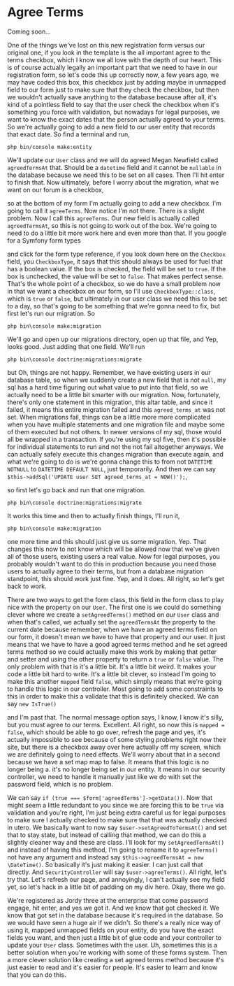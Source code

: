 # Agree Terms

Coming soon...

One of the things we've lost on this new registration form versus our original one,
if you look in the template is the all important agree to the terms checkbox, which I
know we all love with the depth of our heart. This is of course actually legally an
important part that we need to have in our registration form, so let's code this up
correctly now, a few years ago, we may have coded this box, this checkbox just by
adding maybe in unmapped field to our form just to make sure that they check the
checkbox, but then we wouldn't actually save anything to the database because after
all, it's kind of a pointless field to say that the user check the checkbox when it's
something you force with validation, but nowadays for legal purposes, we want to know
the exact dates that the person actually agreed to your terms. So we're actually
going to add a new field to our user entity that records that exact date. So find a
terminal and run, 

```terminal
php bin/console make:entity
```

We'll update our `User` class and we
will do agreed Megan Newfield called `agreedTermsAt` that. Should be a `datetime` field
and it cannot be `nullable` in the database because we need this to be set on all
cases. Then I'll hit enter to finish that. Now ultimately, before I worry about the
migration, what we want on our forum is a checkbox,

so at the bottom of my form I'm actually going to add a new checkbox. I'm going to
call it `agreeTerms`. Now notice I'm not there. There is a slight problem. Now I call
this `agreeTerms`. Our new field is actually called `agreedTermsAt`, so this is
not going to work out of the box. We're going to need to do a little bit more work
here and even more than that. If you google for a Symfony form types

and click for the form type reference, if you look down here on the `Checkbox` field,
you `CheckboxType`, it says that this should always be used for fuel that has a
boolean value. If the box is checked, the field will be set to `true`. If the box is
unchecked, the value will be set to `false`. That makes perfect sense. That's the whole
point of a checkbox, so we do have a small problem now in that we want a checkbox on
our form, so I'll use `CheckboxType::class`, which is `true` or `false`, but ultimately
in our user class we need this to be set to a day, so that's going to be something
that we're gonna need to fix, but first let's run our migration. So 

```terminal-silent
php bin\console make:migration
```

 We'll go and open up our migrations directory, open up that
file, and Yep, looks good. Just adding that one field. We'll run 

```terminal
php bin\console doctrine:migrations:migrate
```

but Oh, things are not happy. Remember, we have existing users in our database table,
so when we suddenly create a new field that is not `null`, my sql has a hard time
figuring out what value to put into that field, so we actually need to be a little
bit smarter with our migration. Now, fortunately, there's only one statement in this
migration, this altar table, and since it failed, it means this entire migration
failed and this `agreed_terms_at` was not set. When migrations fail, things can be a
little more more complicated when you have multiple statements and one migration file
and maybe some of them executed but not others. In newer versions of my sql, those
would all be wrapped in a transaction. If you're using my sql five, then it's
possible for individual statements to run and not the not fail altogether anyways. We
can actually safely execute this changes migration than execute again, and what we're
going to do is we're gonna change this to from not `DATETIME NOTNULL` to 
`DATETIME DEFAULT NULL`, just temporarily. And then we can say 
`$this->addSql('UPDATE user SET agreed_terms_at = NOW()');`,

so first let's go back and run that one migration.

```terminal-silent
php bin\console doctrine:migrations:migrate
``` 
 
It works this time and then to actually finish things, I'll run it, 

```terminal-silent
php bin\console make:migration
```

one more time and this
should just give us some migration. Yep. That changes this now to not know which will
be allowed now that we've given all of those users, existing users a real value. Now
for legal purposes, you probably wouldn't want to do this in production because you
need those users to actually agree to their terms, but from a database migration
standpoint, this should work just fine. Yep, and it does. All right, so let's get
back to work.

There are two ways to get the form class, this field in the form class to play nice
with the property on our `User`. The first one is we could do something clever where we
create a `setAgreedTerms()` method on our `User` class and when that's called, we
actually set the `agreedTermsAt` the property to the current date because remember,
when we have an agreed terms field on our form, it doesn't mean we have to have that
property and our user. It just means that we have to have a good agreed terms method
and he set agreed terms method so we could actually make this work by making that
getter and setter and using the other property to return a `true` or `false` value. The
only problem with that is it's a little bit. It's a little bit weird. It makes your
code a little bit hard to write. It's a little bit clever, so instead I'm going to
make this another `mapped` field `false`, which simply means that we're going to handle
this logic in our controller. Most going to add some constraints to this in order to
make this a validate that this is definitely checked. We can say `new IsTrue()`

and I'm past that. The normal message option says, I know, I know it's silly, but you
must agree to our terms. Excellent. All right, so now this is `mapped = false`, which
should be able to go over, refresh the page and yes, it's actually impossible to see
because of some styling problems right now their site, but there is a checkbox away
over here actually off my screen, which we are definitely going to need effects.
We'll worry about that in a second because we have a set map map to false. It means
that this logic is no longer being a. it's no longer being set in our entity. It
means in our security controller, we need to handle it manually just like we do with
set the password field, which is no problem.

We can say `if (true === $form['agreedTerms']->getData())`.
Now that might seem a little redundant to you since we are forcing this to be `true`
via validation and you're right, I'm just being extra careful us for legal purposes
to make sure I actually checked to make sure that that was actually checked in utero.
We basically want to now say `$user->setAgreedToTermsAt()` and set that to stay state,
but instead of calling that method, we can do this a slightly cleaner way and these
are class. I'll look for my `setAgreedTermsAt()` and instead of having this method,
I'm going to rename it to `agreeTerms()` not have any argument and instead say
`$this->agreedTermsAt = new \DateTime()`. So basically it's just making
it easier. I can just call that directly. And `SecurityController` will say 
`$user->agreeTerms()`. All right, let's try that. Let's refresh our page, and
annoyingly, I can't actually see my field yet, so let's hack in a little bit of
padding on my div here. Okay, there we go.

We're registered as Jordy three at the enterprise that come password engage, hit
enter, and yes we got it. And we know that got checked it. We know that got set in
the database because it's required in the database. So we would have seen a huge air
if we didn't. So there's a really nice way of using it, mapped unmapped fields on
your entity, do you have the exact fields you want, and then just a little bit of
glue code and your controller to update your `User` class. Sometimes with the user. Uh,
sometimes this is a better solution when you're working with some of these forms
system. Then a more clever solution like creating a set agreed terms method because
it's just easier to read and it's easier for people. It's easier to learn and know
that you can do this.